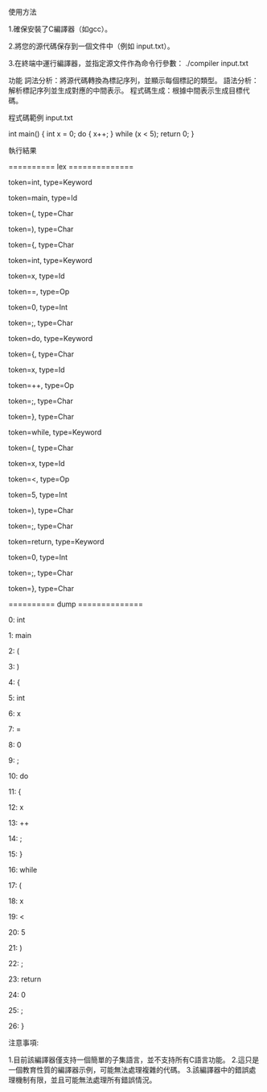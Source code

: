 使用方法

1.確保安裝了C編譯器（如gcc）。

2.將您的源代碼保存到一個文件中（例如 input.txt）。

3.在終端中運行編譯器，並指定源文件作為命令行參數：
./compiler input.txt

功能
詞法分析：將源代碼轉換為標記序列，並顯示每個標記的類型。
語法分析：解析標記序列並生成對應的中間表示。
程式碼生成：根據中間表示生成目標代碼。

程式碼範例
input.txt

int main() {
    int x = 0;
    do {
        x++;
    } while (x < 5);
    return 0;
}

執行結果

========== lex ==============

token=int, type=Keyword

token=main, type=Id

token=(, type=Char

token=), type=Char

token={, type=Char

token=int, type=Keyword

token=x, type=Id

token==, type=Op

token=0, type=Int

token=;, type=Char

token=do, type=Keyword

token={, type=Char

token=x, type=Id

token=++, type=Op

token=;, type=Char

token=}, type=Char

token=while, type=Keyword

token=(, type=Char

token=x, type=Id

token=<, type=Op

token=5, type=Int

token=), type=Char

token=;, type=Char

token=return, type=Keyword

token=0, type=Int

token=;, type=Char

token=}, type=Char

========== dump ==============

0: int

1: main

2: (

3: )

4: {

5: int

6: x

7: =

8: 0

9: ;

10: do

11: {

12: x

13: ++

14: ;

15: }

16: while

17: (

18: x

19: <

20: 5

21: )

22: ;

23: return

24: 0

25: ;

26: }

注意事項:

1.目前該編譯器僅支持一個簡單的子集語言，並不支持所有C語言功能。
2.這只是一個教育性質的編譯器示例，可能無法處理複雜的代碼。
3.該編譯器中的錯誤處理機制有限，並且可能無法處理所有錯誤情況。
